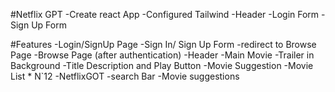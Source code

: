 #Netflix GPT
-Create react App
-Configured Tailwind
-Header
    -Login Form
    -Sign Up Form


#Features
-Login/SignUp Page
    -Sign In/ Sign Up Form
    -redirect to Browse Page
-Browse Page (after authentication)
    -Header
    -Main Movie
        -Trailer in Background
        -Title Description and Play Button
        -Movie Suggestion
            -Movie List * N`12
-NetflixGOT
    -search Bar
    -Movie suggestions